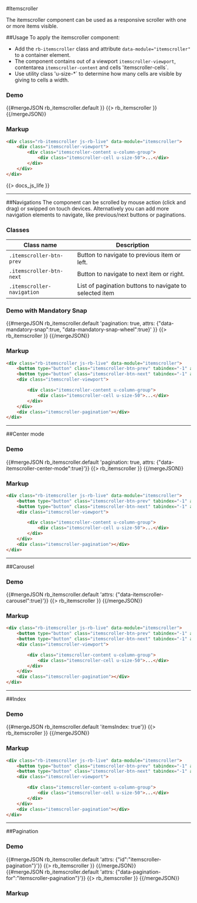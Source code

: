 #Itemscroller
<p class="docs-intro">The itemscroller component can be used as a responsive scroller with one or more items visible.</p>

##Usage
To apply the itemscroller component:

- Add the `rb-itemscroller` class and attribute `data-module="itemscroller"` to a container element.
- The component contains out of a viewport `itemscroller-viewport`, contentarea `itemscroller-content` and cells 'itemscroller-cells`.
- Use utility class 'u-size-*` to determine how many cells are visible by giving to cells a width.

<h3 class="docs-example-title">Demo</h3>
<div class="docs-example is-demo">
    {{#mergeJSON rb_itemscroller.default }}
        {{> rb_itemscroller }}
    {{/mergeJSON}}
</div>

<h3 class="docs-example-title">Markup</h3>

```html
<div class="rb-itemscroller js-rb-live" data-module="itemscroller">
    <div class="itemscroller-viewport">
        <div class="itemscroller-content u-column-group">
            <div class="itemscroller-cell u-size-50">...</div>
        </div>
    </div>
</div>
```

{{> docs_js_life }}

<hr>

##Navigations
The component can be scrolled by mouse action (click and drag) or swipped on touch devices. Alternatively you can add more navigation
elements to navigate, like previous/next buttons or paginations.

<h3 class="docs-example-title">Classes</h3>

| Class name | Description
| ------------- |-------------|
| `.itemscroller-btn-prev` | Button to navigate to previous item or left. |
| `.itemscroller-btn-next`| Button to navigate to next item or right. |
| `.itemscroller-navigation` | List of pagination buttons to navigate to selected item |


<h3 class="docs-example-title">Demo with Mandatory Snap</h3>

<div class="docs-example">
    {{#mergeJSON rb_itemscroller.default 'pagination: true, attrs: {"data-mandatory-snap":true, "data-mandatory-snap-wheel":true}' }}
        {{> rb_itemscroller }}
    {{/mergeJSON}}
</div>

<h3 class="docs-example-title">Markup</h3>

```html
<div class="rb-itemscroller js-rb-live" data-module="itemscroller">
    <button type="button" class="itemscroller-btn-prev" tabindex="-1" aria-hidden="true">prev</button>
    <button type="button" class="itemscroller-btn-next" tabindex="-1" aria-hidden="true">next</button>
    <div class="itemscroller-viewport">

        <div class="itemscroller-content u-column-group">
            <div class="itemscroller-cell u-size-50">...</div>
        </div>
    </div>
    <div class="itemscroller-pagination"></div>
</div>
```

<hr>

##Center mode

<h3 class="docs-example-title">Demo</h3>
<div class="docs-example">
	{{#mergeJSON rb_itemscroller.default 'pagination: true, attrs: {"data-itemscroller-center-mode":true}'}}
		{{> rb_itemscroller }}
	{{/mergeJSON}}
</div>

<h3 class="docs-example-title">Markup</h3>

```html
<div class="rb-itemscroller js-rb-live" data-module="itemscroller">
    <button type="button" class="itemscroller-btn-prev" tabindex="-1" aria-hidden="true">prev</button>
    <button type="button" class="itemscroller-btn-next" tabindex="-1" aria-hidden="true">next</button>
    <div class="itemscroller-viewport">

        <div class="itemscroller-content u-column-group">
            <div class="itemscroller-cell u-size-50">...</div>
        </div>
    </div>
    <div class="itemscroller-pagination"></div>
</div>
```

<hr>


##Carousel

<h3 class="docs-example-title">Demo</h3>
<div class="docs-example">
    {{#mergeJSON rb_itemscroller.default 'attrs: {"data-itemscroller-carousel":true}'}}
        {{> rb_itemscroller }}
    {{/mergeJSON}}
</div>

<h3 class="docs-example-title">Markup</h3>

```html
<div class="rb-itemscroller js-rb-live" data-module="itemscroller">
    <button type="button" class="itemscroller-btn-prev" tabindex="-1" aria-hidden="true">prev</button>
    <button type="button" class="itemscroller-btn-next" tabindex="-1" aria-hidden="true">next</button>
    <div class="itemscroller-viewport">

        <div class="itemscroller-content u-column-group">
            <div class="itemscroller-cell u-size-50">...</div>
        </div>
    </div>
    <div class="itemscroller-pagination"></div>
</div>
```
<hr>


##Index

<h3 class="docs-example-title">Demo</h3>
<div class="docs-example">
    {{#mergeJSON rb_itemscroller.default 'itemsIndex: true'}}
        {{> rb_itemscroller }}
    {{/mergeJSON}}
</div>

<h3 class="docs-example-title">Markup</h3>

```html
<div class="rb-itemscroller js-rb-live" data-module="itemscroller">
    <button type="button" class="itemscroller-btn-prev" tabindex="-1" aria-hidden="true">prev</button>
    <button type="button" class="itemscroller-btn-next" tabindex="-1" aria-hidden="true">next</button>
    <div class="itemscroller-viewport">

        <div class="itemscroller-content u-column-group">
            <div class="itemscroller-cell u-size-50">...</div>
        </div>
    </div>
    <div class="itemscroller-pagination"></div>
</div>
```
<hr>

##Pagination

<h3 class="docs-example-title">Demo</h3>
<div class="docs-example">
    <div class="u-gutters-vertical">
        <div class="u-size-100">
            {{#mergeJSON rb_itemscroller.default 'attrs: {"id":"itemscroller-pagination"}'}}
                {{> rb_itemscroller }}
            {{/mergeJSON}}
        </div>
        <div class="u-size-100">
            {{#mergeJSON rb_itemscroller.default 'attrs: {"data-pagination-for":"itemscroller-pagination"}'}}
                {{> rb_itemscroller }}
            {{/mergeJSON}}
        </div>
    </div>
</div>

<h3 class="docs-example-title">Markup</h3>

